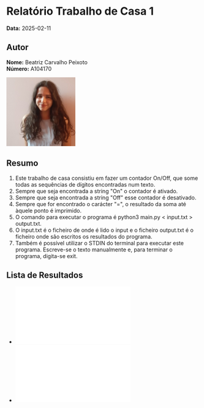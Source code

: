 # Relatório Trabalho de Casa 1

**Data:** 2025-02-11

## Autor

**Nome:** Beatriz Carvalho Peixoto  
**Número:** A104170  

![Fotografia de identificação](../foto_identificacao.png)

## Resumo
1. Este trabalho de casa consistiu em fazer um contador On/Off, que some todas as sequências de dígitos encontradas num texto.
2. Sempre que seja encontrada a string "On" o contador é ativado.
3. Sempre que seja encontrada a string "Off" esse contador é desativado.
4. Sempre que for encontrado o carácter "=", o resultado da soma até àquele ponto é imprimido.
5. O comando para executar o programa é python3 main.py < input.txt > output.txt.
6. O input.txt é o ficheiro de onde é lido o input e o ficheiro output.txt é o ficheiro onde são escritos os resultados do programa.
7. Também é possível utilizar o STDIN do terminal para executar este programa. Escreve-se o texto manualmente e, para terminar o programa, digita-se exit.


## Lista de Resultados
- ![Ficheiro de input](input.txt)  
- ![Ficheiro de output](output.txt)
